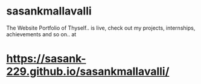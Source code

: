 # sasankmallavalli

The Website Portfolio of Thyself.. is live, check out my projects, internships, achievements and so on.. at
# https://sasank-229.github.io/sasankmallavalli/
